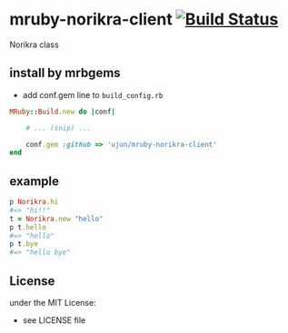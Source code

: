 # mruby-norikra-client   [![Build Status](https://travis-ci.org/ujun/mruby-norikra-client.png?branch=master)](https://travis-ci.org/ujun/mruby-norikra-client)
Norikra class
## install by mrbgems
- add conf.gem line to `build_config.rb`

```ruby
MRuby::Build.new do |conf|

    # ... (snip) ...

    conf.gem :github => 'ujun/mruby-norikra-client'
end
```
## example
```ruby
p Norikra.hi
#=> "hi!!"
t = Norikra.new "hello"
p t.hello
#=> "hello"
p t.bye
#=> "hello bye"
```

## License
under the MIT License:
- see LICENSE file
